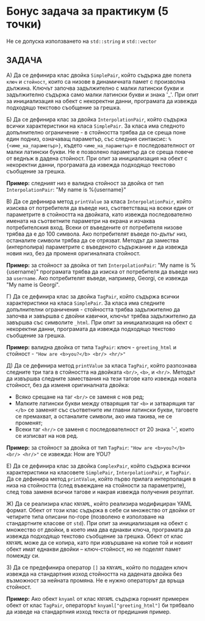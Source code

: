 # Бонус задача за практикум (5 точки)

Не се допуска използването на `std::string` и `std::vector`

## ЗАДАЧА

 А) Да се дефинира клас двойка `SimplePair`, който съдържа две полета `ключ` и `стойност`, които са низове в динамичната памет с произволна дължина. Ключът започва задължително с малки латински букви и задължително съдържа само малки латински букви и знака '_'. При опит за инициализация на обект с некоректни данни, програмата да извежда подходящо текстово съобщение за грешка.

Б) Да се дефинира клас за двойка `InterpolationPair`, който съдържа всички характеристики на класа `SimplePair`. За класа има следното допълнително ограничение - в стойността трябва да се среща поне един подниз, означаващ параметър, със следния синтаксис: `%{<име_на_параметър>}`, където `<име_на_параметър>` е последователност от малки латински букви. Не е позволено параметър да се среща повече от веднъж в дадена стойност. При опит за инициализация на обект с некоректни данни, програмата да извежда подходящо текстово съобщение за грешка.

**Пример:** следният низ е валидна стойност за двойка от тип `InterpolationPair`: "My name is %{username}"

 В) Да се дефинира метод `printValue` за класа `InterpolationPair`, който изисква от потребителя да въведе низ, съответстващ на всеки един от параметрите в стойността на двойката, като извежда последователно имената на съответните параметри на екрана и изчаква потребителския вход. Всеки от въведените от потребителя низове трябва да е до 100 символа. Ако потребителят въведе по-дълъг низ, останалите символи трябва да се отрязват. Методът да замества (интерполира) параметрите с въведеното съдържание и да извежда новия низ, без да променя оригиналната стойност.

**Пример:** за стойност за двойка от тип `InterpolationPair`: "My name is %{username}" програмата трябва да изиска от потребителя да въведе низ за `username`. Ако потребителят въведе, например, Georgi, се извежда "My name is Georgi".

Г) Да се дефинира клас за двойка `TagPair`, който съдържа всички характеристики на класа `SimplePair`. За класа има следните допълнителни ограничения - стойността трябва задължително да започва и завършва с двойни кавички, ключът трябва задължително да завършва със символите `_html`. При опит за инициализация на обект с некоректни данни, програмата да извежда подходящо текстово съобщение за грешка.

**Пример:** валидна двойка от типа `TagPair`: ключ - `greeting_html` и стойност - `"How are <b>you?</b> <br/> <hr/>"`

 Д) Да се дефинира метод `printValue` за класа `TagPair`, който разпознава следните три тага в стойността на двойката `<br/>`, `<b>`, и `<hr/>`. Методът да извършва следните замествания на тези тагове като извежда новата стойност, без да изменя оригиналната двойка:

- Всяко срещане на таг `<br/>` се заменя с нов ред;
- Малките латински букви между отварящия таг `<b>` и затварящия таг `</b>` се заменят със съответните им главни латински букви, таговете се премахват, а останалите символи, ако има такива, не се променят;
- Всеки таг `<hr/>` се заменя с последователност от 20 знака '-', които се изписват на нов ред.

**Пример:** за стойност за двойка от тип `TagPair`: `"How are <b>you?</b> <br/> <hr/>"` се извежда: How are YOU?


Е) Да се дефинира клас за двойка `ComplexPair`, който съдържа всички характеристики на класовете `SimplePair`, `InterpolationPair`, и `TagPair`. Да се дефинира метод `printValue`, който първо прилага интерполация в низа на стойността (след въвеждане на стойности за параметрите), след това заменя всички тагове и накрая извежда получения резултат.

Ж) Да се реализира клас `KNYAML`, който реализира модифициран YAML формат. Обект от този клас съдържа в себе си множество от двойки от четирите типа описани по-горе (позволено е използване на стандартните класове от `std`). При опит за инициализация на обект с множество от двойки, в което има два еднакви ключа, програмата да извежда подходящо текстово съобщение за грешка. Обект от клас `KNYAML` може да се копира, като при извършване на копие той и новият обект имат еднакви двойки – ключ-стойност, но не поделят памет помежду си.

З) Да се предефинира оператор `[]` за `KNYAML`, който по подаден ключ извежда на стандартния изход стойността на дадената двойка без възможност за нейната промяна. Не е нужно операторът да връща стойност.

**Пример:** Ако обект `knyaml` от клас `KNYAML` съдържа горният примерен обект от клас `TagPair`, операторът `knyaml["greeting_html"]` би трябвало да изведе на стандартния изход текста от предишния пример.